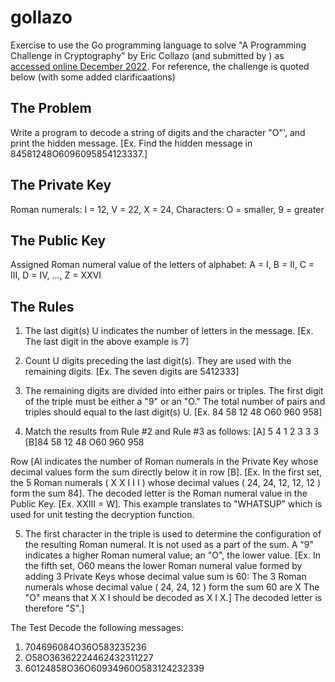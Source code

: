 # gollazo
Exercise to use the Go programming language to solve "A Programming Challenge in Cryptography" by Eric Collazo (and submitted by ) as [accessed online December 2022](http://archive.dimacs.rutgers.edu/drei/1997/classroom/lessons/challenge.html). For reference, the challenge is quoted below (with some added clarificaations)

## The Problem
Write a program to decode a string of digits and the character "O"', and print the hidden message. [Ex. Find the hidden message in 84581248O6096095854123337.]

## The Private Key
Roman numerals: I = 12, V = 22, X = 24,
Characters: O = smaller, 9 = greater

## The Public Key
Assigned Roman numeral value of the letters of alphabet:
A = I, B = II, C = III, D = IV, ..., Z = XXVI

## The Rules
1. The last digit(s) U indicates the number of letters in the message.
[Ex. The last digit in the above example is 7]

2. Count U digits preceding the last digit(s). They are used with the remaining digits.
[Ex. The seven digits are 5412333]

3. The remaining digits are divided into either pairs or triples. The first digit of the triple must be either a "9" or an "O." The total number of pairs and triples should equal to the last digit(s) U. [Ex. 84 58 12 48 O60 960 958]

4. Match the results from Rule #2 and Rule #3 as follows:
[A] 5 4 1 2 3 3 3
[B]84 58 12 48 O60 960 958

Row [Al indicates the number of Roman numerals in the Private Key whose decimal values form the sum directly below it in row [B]. [Ex. In the first set, the 5 Roman numerals ( X X I I I ) whose decimal values ( 24, 24, 12, 12, 12 ) form the sum 84]. The decoded letter is the Roman numeral value in the Public Key. [Ex. XXIII = W]. This example translates to "WHATSUP" which is used for unit testing the decryption function. 

5. The first character in the triple is used to determine the configuration of the resulting Roman numeral. It is not used as a part of the sum. A "9" indicates a higher Roman numeral value; an "O", the lower value. [Ex. In the fifth set, O60 means the lower Roman numeral value formed by adding 3 Private Keys whose decimal value sum is 60:
The 3 Roman numerals whose decimal value ( 24, 24, 12 ) form the sum 60 are X
The "O" means that X X I should be decoded as X I X.] The decoded letter is therefore "S".]

The Test
Decode the following messages:
1) 704696084O36O583235236
2) O58O36362224462432311227
3) 60124858O36O60934960O583124232339